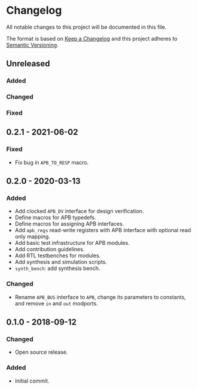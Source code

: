 # Changelog
All notable changes to this project will be documented in this file.

The format is based on [Keep a Changelog](http://keepachangelog.com/en/1.0.0/)
and this project adheres to [Semantic Versioning](http://semver.org/spec/v2.0.0.html).


## Unreleased

### Added

### Changed

### Fixed


## 0.2.1 - 2021-06-02

### Fixed
- Fix bug in `APB_TO_RESP` macro.


## 0.2.0 - 2020-03-13

### Added
- Add clocked `APB_DV` interface for design verification.
- Define macros for APB typedefs.
- Define macros for assigning APB interfaces.
- Add `apb_regs` read-write registers with APB interface with optional read only mapping.
- Add basic test infrastructure for APB modules.
- Add contribution guidelines.
- Add RTL testbenches for modules.
- Add synthesis and simulation scripts.
- `synth_bench`: add synthesis bench.

### Changed
- Rename `APB_BUS` interface to `APB`, change its parameters to constants, and remove `in` and `out` modports.


## 0.1.0 - 2018-09-12
### Changed
- Open source release.

### Added
- Initial commit.
